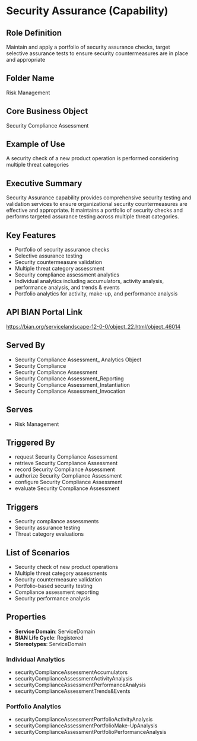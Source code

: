 # Security Assurance (Capability)

## Role Definition
Maintain and apply a portfolio of security assurance checks, target selective assurance tests to ensure security countermeasures are in place and appropriate

## Folder Name
Risk Management

## Core Business Object
Security Compliance Assessment

## Example of Use
A security check of a new product operation is performed considering multiple threat categories

## Executive Summary
Security Assurance capability provides comprehensive security testing and validation services to ensure organizational security countermeasures are effective and appropriate. It maintains a portfolio of security checks and performs targeted assurance testing across multiple threat categories.

## Key Features
- Portfolio of security assurance checks
- Selective assurance testing
- Security countermeasure validation
- Multiple threat category assessment
- Security compliance assessment analytics
- Individual analytics including accumulators, activity analysis, performance analysis, and trends & events
- Portfolio analytics for activity, make-up, and performance analysis

## API BIAN Portal Link
https://bian.org/servicelandscape-12-0-0/object_22.html/object_46014

## Served By
- Security Compliance Assessment_ Analytics Object
- Security Compliance
- Security Compliance Assessment
- Security Compliance Assessment_Reporting
- Security Compliance Assessment_Instantiation
- Security Compliance Assessment_Invocation

## Serves
- Risk Management

## Triggered By
- request Security Compliance Assessment
- retrieve Security Compliance Assessment
- record Security Compliance Assessment
- authorize Security Compliance Assessment
- configure Security Compliance Assessment
- evaluate Security Compliance Assessment

## Triggers
- Security compliance assessments
- Security assurance testing
- Threat category evaluations

## List of Scenarios
- Security check of new product operations
- Multiple threat category assessments
- Security countermeasure validation
- Portfolio-based security testing
- Compliance assessment reporting
- Security performance analysis

## Properties
- **Service Domain**: ServiceDomain
- **BIAN Life Cycle**: Registered
- **Stereotypes**: ServiceDomain

### Individual Analytics
- securityComplianceAssessmentAccumulators
- securityComplianceAssessmentActivityAnalysis
- securityComplianceAssessmentPerformanceAnalysis
- securityComplianceAssessmentTrends&Events

### Portfolio Analytics
- securityComplianceAssessmentPortfolioActivityAnalysis
- securityComplianceAssessmentPortfolioMake-UpAnalysis
- securityComplianceAssessmentPortfolioPerformanceAnalysis